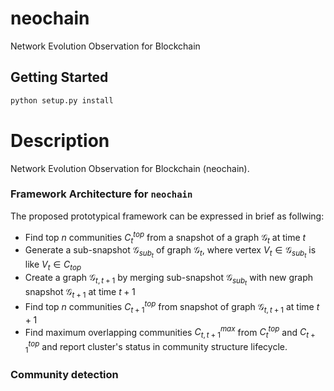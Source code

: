 # neochain
Network Evolution Observation for Blockchain


## Getting Started
```python
python setup.py install
```

# Description
Network Evolution Observation for Blockchain (neochain).

### Framework Architecture for `neochain`
The proposed prototypical framework can be expressed in brief as follwing:

- Find top $n$ communities $C_t^{top}$ from a snapshot of a graph $\mathcal{G}_t$ at time $t$
- Generate a sub-snapshot $\mathcal{G}_{sub_{t}}$ of graph $\mathcal{G}_t$, where vertex $V_t \in \mathcal{G}_{sub_{t}}$
is like $V_t \in C_{top}$ 
- Create a graph $\mathcal{G}_{t, t+1}$ by merging sub-snapshot $\mathcal{G}_{sub_{t}}$ with new graph snapshot
$\mathcal{G}_{t+1}$ at time $t+1$
- Find top $n$ communities $C_{t+1}^{top}$ from snapshot of graph $\mathcal{G}_{t, t+1}$ at time $t+1$
- Find maximum overlapping communities $C_{t, t+1}^{max}$ from $C_t^{top}$ and $C_{t+1}^{top}$ and report cluster's
status in community structure lifecycle.

### Community detection
 
